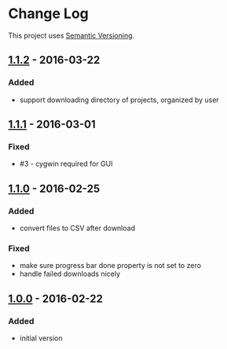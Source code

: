 # Change Log
This project uses [Semantic Versioning](http://semver.org/).

## [**1.1.2**](https://github.com/humulabs/humu-download/releases/tag/v1.1.2) - 2016-03-22

### Added
- support downloading directory of projects, organized by user

## [**1.1.1**](https://github.com/humulabs/humu-download/releases/tag/v1.1.1) - 2016-03-01

### Fixed
- #3 - cygwin required for GUI

## [**1.1.0**](https://github.com/humulabs/humu-download/releases/tag/v1.1.0) - 2016-02-25

### Added
- convert files to CSV after download

### Fixed
- make sure progress bar done property is not set to zero
- handle failed downloads nicely

## [**1.0.0**](https://github.com/humulabs/humu-download/releases/tag/v1.0.0) - 2016-02-22

### Added
- initial version
